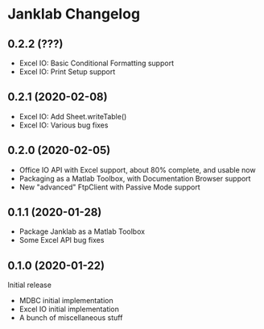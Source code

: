 Janklab Changelog
=================

0.2.2 (???)
------------------

* Excel IO: Basic Conditional Formatting support
* Excel IO: Print Setup support

0.2.1 (2020-02-08)
------------------

* Excel IO: Add Sheet.writeTable()
* Excel IO: Various bug fixes

0.2.0 (2020-02-05)
------------------

* Office IO API with Excel support, about 80% complete, and usable now
* Packaging as a Matlab Toolbox, with Documentation Browser support
* New "advanced" FtpClient with Passive Mode support

0.1.1 (2020-01-28)
------------------

* Package Janklab as a Matlab Toolbox
* Some Excel API bug fixes

0.1.0 (2020-01-22)
------------------

Initial release

* MDBC initial implementation
* Excel IO initial implementation
* A bunch of miscellaneous stuff
